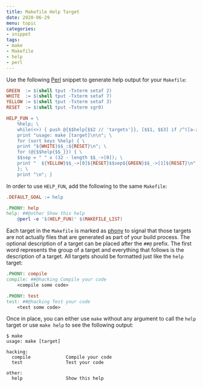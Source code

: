 ```yaml
---
title: Makefile Help Target
date: 2020-06-29
menu: topic
categories:
- snippet
tags:
- make
- Makefile
- help
- perl
---
```


Use the following [Perl](https://www.perl.org/) snippet to generate help output for your `Makefile`:

```makefile
GREEN  := $(shell tput -Txterm setaf 2)
WHITE  := $(shell tput -Txterm setaf 7)
YELLOW := $(shell tput -Txterm setaf 3)
RESET  := $(shell tput -Txterm sgr0)

HELP_FUN = \
    %help; \
    while(<>) { push @{$$help{$$2 // 'targets'}}, [$$1, $$3] if /^([a-zA-Z\-]+)\s*:.*\#\#(?:@([a-zA-Z\-]+))?\s(.*)$$/ }; \
    print "usage: make [target]\n\n"; \
    for (sort keys %help) { \
    print "${WHITE}$$_:${RESET}\n"; \
    for (@{$$help{$$_}}) { \
    $$sep = " " x (32 - length $$_->[0]); \
    print "  ${YELLOW}$$_->[0]${RESET}$$sep${GREEN}$$_->[1]${RESET}\n"; \
    }; \
    print "\n"; }
```

In order to use `HELP_FUN`, add the following to the same `Makefile`:

```makefile
.DEFAULT_GOAL := help

.PHONY: help
help: ##@other Show this help
	@perl -e '$(HELP_FUN)' $(MAKEFILE_LIST)
```

Each target in the `Makefile` is marked as [phony](https://www.gnu.org/software/make/manual/html_node/Phony-Targets.html) to signal that those targets are not actually files that are generated as part of your build process. The optional description of a target can be placed after the `##@` prefix. The first word represents the group of a target and everything that follows is the description of a target. All targets should be formatted just like the `help` target:

```makefile
.PHONY: compile
compile: ##@hacking Compile your code
	<compile some code>

.PHONY: test
test: ##@hacking Test your code
	<test some code>
```

Once in place, you can either use `make` without any argument to call the `help` target or use `make help` to see the following output:

```shell script
$ make
usage: make [target]

hacking:
  compile             Compile your code
  test                Test your code

other:
  help                Show this help
```
